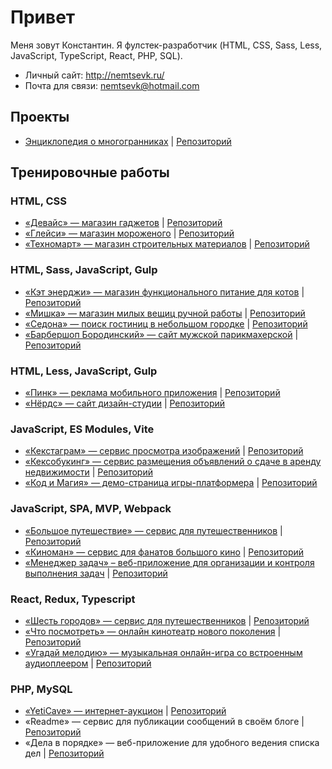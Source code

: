 # Привет

Меня зовут Константин. Я фулстек-разработчик (HTML, CSS, Sass, Less, JavaScript, TypeScript, React, PHP, SQL).

* Личный сайт: http://nemtsevk.ru/
* Почта для связи: [nemtsevk@hotmail.com](mailto:nemtsevk@hotmail.com)

## Проекты

* [Энциклопедия о многогранниках](https://nemtsev-k.github.io/polyhedrons/) | [Репозиторий](https://github.com/nemtsev-k/polyhedrons)

## Тренировочные работы

### HTML, CSS

* [«Девайс» — магазин гаджетов](https://nemtsev-k.github.io/device/) | [Репозиторий](https://github.com/nemtsev-k/device)
* [«Глейси» — магазин мороженого](https://nemtsev-k.github.io/gllacy/) | [Репозиторий](https://github.com/nemtsev-k/gllacy)
* [«Техномарт» — магазин строительных материалов](https://nemtsev-k.github.io/technomart/) | [Репозиторий](https://github.com/nemtsev-k/technomart)

### HTML, Sass, JavaScript, Gulp

* [«Кэт энерджи» — магазин функционального питание для котов](https://nemtsev-k.github.io/cat-energy/) | [Репозиторий](https://github.com/nemtsev-k/cat-energy)
* [«Мишка» — магазин милых вещиц ручной работы](https://nemtsev-k.github.io/mishka/) | [Репозиторий](https://github.com/nemtsev-k/mishka)
* [«Седона» — поиск гостиниц в небольшом городке](https://nemtsev-k.github.io/sedona/) | [Репозиторий](https://github.com/nemtsev-k/sedona)
* [«Барбершоп Бородинский» — сайт мужской парикмахерской](https://nemtsev-k.github.io/barbershop/) | [Репозиторий](https://github.com/nemtsev-k/barbershop)

### HTML, Less, JavaScript, Gulp

* [«Пинк» — реклама мобильного приложения](https://nemtsev-k.github.io/pink/) | [Репозиторий](https://github.com/nemtsev-k/pink)
* [«Нёрдс» — сайт дизайн-студии](https://nemtsev-k.github.io/nerds/) | [Репозиторий](https://github.com/nemtsev-k/nerds)

### JavaScript, ES Modules, Vite

* [«Кекстаграм» — сервис просмотра изображений](https://nemtsev-k.github.io/kekstagram/) | [Репозиторий](https://github.com/nemtsev-k/kekstagram)
* [«Кексобукинг» — сервис размещения объявлений о сдаче в аренду недвижимости](https://nemtsev-k.github.io/keksobooking/) | [Репозиторий](https://github.com/nemtsev-k/keksobooking)
* [«Код и Магия» — демо-страница игры-платформера](https://nemtsev-k.github.io/code-and-magick/) | [Репозиторий](https://github.com/nemtsev-k/code-and-magick)

### JavaScript, SPA, MVP, Webpack

* [«Большое путешествие» — сервис для путешественников](https://nemtsev-k.github.io/big-trip/) | [Репозиторий](https://github.com/nemtsev-k/big-trip)
* [«Киноман» — сервис для фанатов большого кино](https://nemtsev-k.github.io/cinemaddict/) | [Репозиторий](https://github.com/nemtsev-k/cinemaddict)
* [«Менеджер задач» – веб-приложение для организации и контроля выполнения задач](https://nemtsev-k.github.io/taskmanager/) | [Репозиторий](https://github.com/nemtsev-k/taskmanager)

### React, Redux, Typescript

* [«Шесть городов» — сервис для путешественников](https://nemtsev-k.github.io/six-cities/) | [Репозиторий](https://github.com/nemtsev-k/six-cities)
* [«Что посмотреть» — онлайн кинотеатр нового поколения](https://nemtsev-k.github.io/what-to-watch/) | [Репозиторий](https://github.com/nemtsev-k/what-to-watch)
* [«Угадай мелодию» — музыкальная онлайн-игра со встроенным аудиоплеером](https://nemtsev-k.github.io/guess-melody/) | [Репозиторий](https://github.com/nemtsev-k/guess-melody)

### PHP, MySQL

* [«YetiCave» — интернет-аукцион](http://nemtsevk.ru/yeticave/) | [Репозиторий](https://github.com/nemtsev-k/yeticave)
* «Readme» — сервис для публикации сообщений в своём блоге | [Репозиторий](https://github.com/nemtsev-k/readme)
* «Дела в порядке» — веб-приложение для удобного ведения списка дел | [Репозиторий](https://github.com/nemtsev-k/doingsdone)
